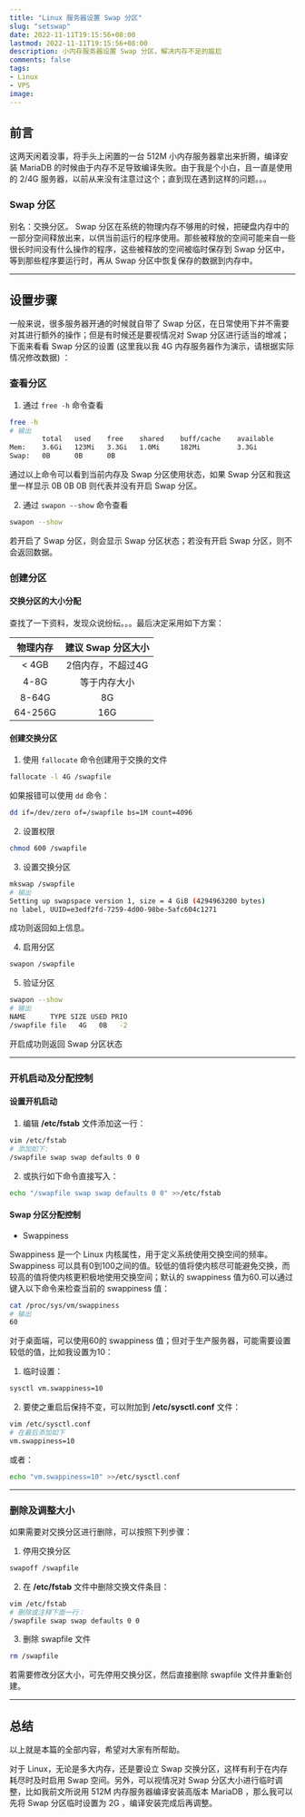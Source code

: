 ```yaml
---
title: "Linux 服务器设置 Swap 分区"
slug: "setswap"
date: 2022-11-11T19:15:56+08:00
lastmod: 2022-11-11T19:15:56+08:00
description: 小内存服务器设置 Swap 分区，解决内存不足的尴尬
comments: false
tags:
- Linux
- VPS
image: 
---
```


## 前言

这两天闲着没事，将手头上闲置的一台 512M 小内存服务器拿出来折腾，编译安装 MariaDB 的时候由于内存不足导致编译失败。由于我是个小白，且一直是使用的 2/4G 服务器，以前从来没有注意过这个；直到现在遇到这样的问题。。。

<!--more-->

### Swap 分区

别名：交换分区。 Swap 分区在系统的物理内存不够用的时候，把硬盘内存中的一部分空间释放出来，以供当前运行的程序使用。那些被释放的空间可能来自一些很长时间没有什么操作的程序，这些被释放的空间被临时保存到 Swap 分区中，等到那些程序要运行时，再从 Swap 分区中恢复保存的数据到内存中。

---

## 设置步骤

一般来说，很多服务器开通的时候就自带了 Swap 分区，在日常使用下并不需要对其进行额外的操作；但是有时候还是要视情况对 Swap 分区进行适当的增减；下面来看看 Swap 分区的设置 (这里我以我 4G 内存服务器作为演示，请根据实际情况修改数据) ：

### 查看分区

1. 通过 `free -h` 命令查看

```bash
free -h
# 输出
        total   used    free    shared    buff/cache    available
Mem:    3.6Gi   123Mi   3.3Gi   1.0Mi     182Mi         3.3Gi
Swap:   0B      0B      0B
```

通过以上命令可以看到当前内存及 Swap 分区使用状态，如果 Swap 分区和我这里一样显示 0B  0B  0B 则代表并没有开启 Swap 分区。

2. 通过 `swapon --show` 命令查看

```bash
swapon --show
```

若开启了 Swap 分区，则会显示 Swap 分区状态；若没有开启 Swap 分区，则不会返回数据。

### 创建分区

#### 交换分区的大小分配

查找了一下资料，发现众说纷纭。。。最后决定采用如下方案：

|**物理内存**|**建议 Swap 分区大小**|
|    :---:   |         :---:        |
|< 4GB       |2倍内存，不超过4G      |
|4-8G        |等于内存大小           |
|8-64G       |8G                    |
|64-256G     |16G                   |

#### 创建交换分区

1. 使用 `fallocate` 命令创建用于交换的文件

```bash
fallocate -l 4G /swapfile
```

如果报错可以使用 `dd` 命令：

```bash
dd if=/dev/zero of=/swapfile bs=1M count=4096
```

2. 设置权限

```bash
chmod 600 /swapfile
```

3. 设置交换分区

``` bash
mkswap /swapfile
# 输出
Setting up swapspace version 1, size = 4 GiB (4294963200 bytes)
no label, UUID=e3edf2fd-7259-4d00-98be-5afc604c1271
```

成功则返回如上信息。

4. 启用分区

```bash
swapon /swapfile
```

5. 验证分区

```bash
swapon --show
# 输出
NAME      TYPE SIZE USED PRIO
/swapfile file   4G   0B   -2
```

开启成功则返回 Swap 分区状态

---

### 开机启动及分配控制

#### 设置开机启动

1. 编辑 **/etc/fstab** 文件添加这一行：

```bash
vim /etc/fstab
# 添加如下:
/swapfile swap swap defaults 0 0
```

2. 或执行如下命令直接写入：

```bash
echo "/swapfile swap swap defaults 0 0" >>/etc/fstab
```

#### Swap 分区分配控制

- Swappiness

Swappiness 是一个 Linux 内核属性，用于定义系统使用交换空间的频率。 Swappiness 可以具有0到100之间的值。较低的值将使内核尽可能避免交换，而较高的值将使内核更积极地使用交换空间；默认的 swappiness 值为60.可以通过键入以下命令来检查当前的 swappiness 值：

```bash
cat /proc/sys/vm/swappiness
# 输出
60
```

对于桌面端，可以使用60的 swappiness 值；但对于生产服务器，可能需要设置较低的值，比如我设置为10：

1. 临时设置：

```bash
sysctl vm.swappiness=10
```

2. 要使之重启后保持不变，可以附加到 **/etc/sysctl.conf** 文件：

```bash
vim /etc/sysctl.conf
# 在最后添加如下
vm.swappiness=10
```

或者：

```bash
echo "vm.swappiness=10" >>/etc/sysctl.conf
```

---

### 删除及调整大小

如果需要对交换分区进行删除，可以按照下列步骤：

1. 停用交换分区

```bash
swapoff /swapfile
```

2. 在 **/etc/fstab** 文件中删除交换文件条目：

```bash
vim /etc/fstab
# 删除或注释下面一行：
/swapfile swap swap defaults 0 0
```

3. 删除 swapfile 文件

```bash
rm /swapfile
```

若需要修改分区大小，可先停用交换分区，然后直接删除 swapfile 文件并重新创建。

---

## 总结

以上就是本篇的全部内容，希望对大家有所帮助。

对于 Linux，无论是多大内存，还是要设立 Swap 交换分区，这样有利于在内存耗尽时及时启用 Swap 空间。另外，可以视情况对 Swap 分区大小进行临时调整，比如我前文所说用 512M 内存服务器编译安装高版本 MariaDB ，那么我可以先将 Swap 分区临时设置为 2G ，编译安装完成后再调整。
